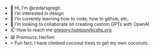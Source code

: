 - 👋 Hi, I’m @cedarsgregh
- 👀 I’m interested in design
- 🌱 I’m currently learning how to code, how to github, etc.
- 💞️ I’m looking to collaborate on creating custom GPTs with OpenAI
- 📫 How to reach me gregory.huntoon@cshs.org
- 😄 Pronouns: He/him
- ⚡ Fun fact: I have climbed coconut trees to get my own coconuts.

<!---
cedarsgregh/cedarsgregh is a ✨ special ✨ repository because its `README.md` (this file) appears on your GitHub profile.
You can click the Preview link to take a look at your changes.
--->

